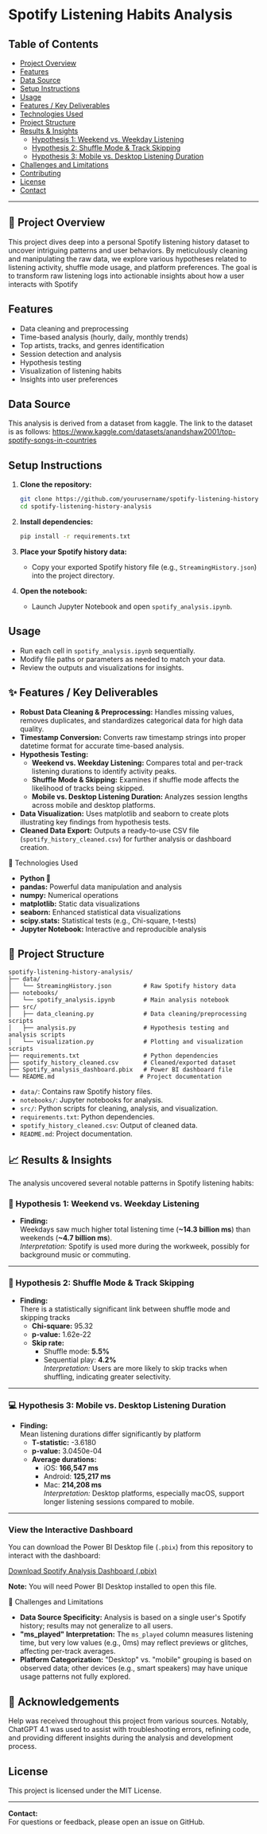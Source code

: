 # Spotify Listening Habits Analysis

## Table of Contents

- [Project Overview](#-project-overview)
- [Features](#features)
- [Data Source](#data-source)
- [Setup Instructions](#setup-instructions)
- [Usage](#usage)
- [Features / Key Deliverables](#-features--key-deliverables)
- [Technologies Used](#-technologies-used)
- [Project Structure](#-project-structure)
- [Results & Insights](#-results--insights)
    - [Hypothesis 1: Weekend vs. Weekday Listening](#-hypothesis-1-weekend-vs-weekday-listening)
    - [Hypothesis 2: Shuffle Mode & Track Skipping](#-hypothesis-2-shuffle-mode--track-skipping)
    - [Hypothesis 3: Mobile vs. Desktop Listening Duration](#-hypothesis-3-mobile-vs-desktop-listening-duration)
- [Challenges and Limitations](#challenges-and-limitations)
- [Contributing](#contributing)
- [License](#license)
- [Contact](#contact)

---

## 🎯 Project Overview

This project dives deep into a personal Spotify listening history dataset to uncover intriguing patterns and user behaviors. By meticulously cleaning and manipulating the raw data, we explore various hypotheses related to listening activity, shuffle mode usage, and platform preferences. The goal is to transform raw listening logs into actionable insights about how a user interacts with Spotify

## Features

- Data cleaning and preprocessing
- Time-based analysis (hourly, daily, monthly trends)
- Top artists, tracks, and genres identification
- Session detection and analysis
- Hypothesis testing
- Visualization of listening habits
- Insights into user preferences

## Data Source

This analysis is derived from a dataset from kaggle. The link to the dataset is as follows: https://www.kaggle.com/datasets/anandshaw2001/top-spotify-songs-in-countries

## Setup Instructions

1. **Clone the repository:**
    ```bash
    git clone https://github.com/yourusername/spotify-listening-history-analysis.git
    cd spotify-listening-history-analysis
    ```

2. **Install dependencies:**
    ```bash
    pip install -r requirements.txt
    ```

3. **Place your Spotify history data:**
    - Copy your exported Spotify history file (e.g., `StreamingHistory.json`) into the project directory.

4. **Open the notebook:**
    - Launch Jupyter Notebook and open `spotify_analysis.ipynb`.

## Usage

- Run each cell in `spotify_analysis.ipynb` sequentially.
- Modify file paths or parameters as needed to match your data.
- Review the outputs and visualizations for insights.

## ✨ Features / Key Deliverables

- **Robust Data Cleaning & Preprocessing:** Handles missing values, removes duplicates, and standardizes categorical data for high data quality.
- **Timestamp Conversion:** Converts raw timestamp strings into proper datetime format for accurate time-based analysis.
- **Hypothesis Testing:**
    - **Weekend vs. Weekday Listening:** Compares total and per-track listening durations to identify activity peaks.
    - **Shuffle Mode & Skipping:** Examines if shuffle mode affects the likelihood of tracks being skipped.
    - **Mobile vs. Desktop Listening Duration:** Analyzes session lengths across mobile and desktop platforms.
- **Data Visualization:** Uses matplotlib and seaborn to create plots illustrating key findings from hypothesis tests.
- **Cleaned Data Export:** Outputs a ready-to-use CSV file (`spotify_history_cleaned.csv`) for further analysis or dashboard creation.

🧰 Technologies Used
- **Python 🐍**
- **pandas:** Powerful data manipulation and analysis
- **numpy:** Numerical operations
- **matplotlib:** Static data visualizations
- **seaborn:** Enhanced statistical data visualizations
- **scipy.stats:** Statistical tests (e.g., Chi-square, t-tests)
- **Jupyter Notebook:** Interactive and reproducible analysis

## 📁 Project Structure
```
spotify-listening-history-analysis/
├── data/
│   └── StreamingHistory.json         # Raw Spotify history data
├── notebooks/
│   └── spotify_analysis.ipynb        # Main analysis notebook
├── src/
│   ├── data_cleaning.py              # Data cleaning/preprocessing scripts
│   ├── analysis.py                   # Hypothesis testing and analysis scripts
│   └── visualization.py              # Plotting and visualization scripts
├── requirements.txt                  # Python dependencies
├── spotify_history_cleaned.csv       # Cleaned/exported dataset
├── Spotify_analysis_dashboard.pbix   # Power BI dashboard file
└── README.md                        # Project documentation
```

- `data/`: Contains raw Spotify history files.
- `notebooks/`: Jupyter notebooks for analysis.
- `src/`: Python scripts for cleaning, analysis, and visualization.
- `requirements.txt`: Python dependencies.
- `spotify_history_cleaned.csv`: Output of cleaned data.
- `README.md`: Project documentation.

## 📈 Results & Insights

The analysis uncovered several notable patterns in Spotify listening habits:

### 🎵 Hypothesis 1: Weekend vs. Weekday Listening

- **Finding:**  
    Weekdays saw much higher total listening time (**~14.3 billion ms**) than weekends (**~4.7 billion ms**).  
    _Interpretation:_ Spotify is used more during the workweek, possibly for background music or commuting.

---

### 🔀 Hypothesis 2: Shuffle Mode & Track Skipping

- **Finding:**  
    There is a statistically significant link between shuffle mode and skipping tracks  
    - **Chi-square:** 95.32  
    - **p-value:** 1.62e-22  
    - **Skip rate:**  
        - Shuffle mode: **5.5%**  
        - Sequential play: **4.2%**  
    _Interpretation:_ Users are more likely to skip tracks when shuffling, indicating greater selectivity.

---

### 💻 Hypothesis 3: Mobile vs. Desktop Listening Duration

- **Finding:**  
    Mean listening durations differ significantly by platform  
    - **T-statistic:** -3.6180  
    - **p-value:** 3.0450e-04  
    - **Average durations:**  
        - iOS: **166,547 ms**  
        - Android: **125,217 ms**  
        - Mac: **214,208 ms**  
    _Interpretation:_ Desktop platforms, especially macOS, support longer listening sessions compared to mobile.

---


### View the Interactive Dashboard

You can download the Power BI Desktop file (`.pbix`) from this repository to interact with the dashboard:

[Download Spotify Analysis Dashboard (.pbix)](https://github.com/Adam-Ansar/spotify-listening-history-analysis/blob/main/Spotify_analysis_dashboard.pbix)

**Note:** You will need Power BI Desktop installed to open this file.

🚧 Challenges and Limitations
- **Data Source Specificity:** Analysis is based on a single user's Spotify history; results may not generalize to all users.
- **"ms_played" Interpretation:** The `ms_played` column measures listening time, but very low values (e.g., 0ms) may reflect previews or glitches, affecting per-track averages.
- **Platform Categorization:** "Desktop" vs. "mobile" grouping is based on observed data; other devices (e.g., smart speakers) may have unique usage patterns not fully explored.


## 🤝 Acknowledgements

Help was received throughout this project from various sources. Notably, ChatGPT 4.1 was used to assist with troubleshooting errors, refining code, and providing different insights during the analysis and development process.

## License

This project is licensed under the MIT License.

---

**Contact:**  
For questions or feedback, please open an issue on GitHub.

